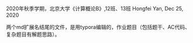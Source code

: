 2020年秋季学期，北京大学《计算概论B》,12班、13班
Hongfei Yan, Dec 25, 2020



两个md扩展名结尾的文件，是用typora编辑的，作业题目（包括题干、AC代码、复杂题目有解题思路）。

